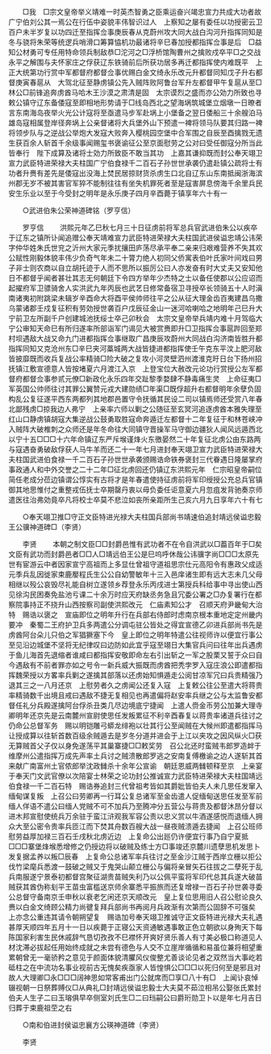 <!-- { "loadSidebar": true } -->
　　□我　□宗文皇帝举义靖难一时英杰智勇之臣乘运奋兴竭忠宣力共成大功者故广宁伯刘公其一焉公在行伍中姿貌丰伟智识过人　上察知之屡有委任以功授密云卫百户未半岁复以功四迁至指挥佥事庚辰春从克蔚州攻大同大战白沟河升指挥同知是冬与骁将朱荣等统逻兵哨滑口筹算恊机功最诸将辛巳春加授都指挥佥事是后　□益知公材勇可专任用特命领兵制敌恭□沱河之□浮桥馆陶曹州之擒败戍卒平□之交战永平之解围与夫怀家庄之俘获辽东铁骑前后所获功居多再迁都指挥使内难既平　上正大统第功行赏中军都督府都督佥事优赐白金文绮永乐改元升都督同知戊子升右都督庚寅春扈从　大驾北征至静虏镇公先入贼阵败阿鲁台军升左都督甲午复扈从至□林公□前锋追奔虏酋马哈木王沙漠之肃清是固　太宗谟烈之盛而亦公効力所致也寻敕公镇守辽东备倭寇至即相地形势请于□线岛西北之望海埚筑城堡立烟墩一日暸者言东南海岛夜举火光公计寇将至亟遣马步军赴埚上小堡备之翌日倭船三十余艘泊马雄岛寇相属登岸径奔埚上公亲督诸将大兵堡外山下预遣一裨将领马队要其归路一裨将领步队与之逆战公举炮大发寇大败奔入樱桃园空堡中合军围之自辰至酉擒戮无遗生获百余人斩首千余级事闻赐玺书褒谕征公至京面慰劳之公对曰受任御寇分所当此皆奉行　陛下成算及诸将士効力所致臣不敢当其功　上嘉其谦抑既而封公奉天翊卫宣力武臣特进荣禄大夫柱国广宁伯食禄千二百石子孙世世承袭仍遣赴镇公疏将士有功者升赉有差先是倭寇出没海上焚民居掠财货杀虏生口北自辽东山东南抵闽浙海滨州郡无岁不被其害官军猝不能制往往有坐失机罪死者至是寇害屏息傍海千余里兵民安生乐业以至于今受封之明年是永乐庚子四月辛酉薨于镇享年六十有一 

　　○武进伯朱公荣神道碑铭（罗亨信） 

　　罗亨信 
　　洪熙元年乙巳秋七月三十日征虏前将军总兵官武进伯朱公以疾卒于辽东之镇所讣闻追赠公奉天靖难宣力武臣特进荣禄大夫柱国武进侯谥忠靖公讳荣字仲华姓朱氏世兖之沂州大家元季扰攘田庐荡尽承平奉二亲来归艰难营养不失其欢公赋性刚毅体貌丰伟少负奇气年未二十膂力绝人初同父侨寓表伯叶氏家叶间戏曰男子非士则农商以自立胡托迹于人而不思所以振厉公曰人亦发奋有时大丈夫又安知他日不都督乎闻者甚壮其志无何朝廷下令四方举年少杰特之士以备任使郡以公应诏而起擢府军卫骠骑舍人实洪武九年丙辰也武艺日修常备宿卫寻授卒长领骑五十人时滇南诸夷初附跳梁未辑岁辛酉命大将酉平侯帅师往平之公从征大理金齿百夷建昌乌撒乌蒙诸郡壬戍复征积有劳効授世袭百户戊辰征金山一迷河哈喇哈之地明年己巳升大宁前卫左所副千户创建城池抚绥士卒己卯秋会　太宗文皇帝举兵靖内难十月驾临大宁公审知天命巳有所归遂率所部诣军门谒见大被赏赉即升□卫指挥佥事扈跸回至郑村坝遇敌大战又命九门进都指挥佥事继取广昌庚辰攻蔚州大同战白沟济南皆胜升都指挥同知又克沧州东□辛巳夹河藁城两大战皆捷进都指挥使壬午克东平汶上肥河敌皆披靡既而收兵复战公率精骑□险大破之复攻小河灵壁泗州渡淮克旴日台下扬州招抚镇江敷宣德意人皆按堵夏六月渡江入京　上登宝位大赦改元论功行赏授公左军都督府都督佥事参贰元僚□新政化永乐四年交趾黎季婺肆不静毒痛生灵　上命征夷□军英国公帅师往讨其罪公翼赞元戎大建勋绩□年渠□既俘超升右都督明年余孽负固构乱公复征遂平西东两都列其地郡邑置守令抚循其民设二司以镇焉师还受赏八年春北鄙残虏□掠我边人弗宁　上亲率六师以剿之公随征至玄冥河追逐虏酋本雅失理至红山口静虏镇胡寇大集逆战公鼓勇取胜寇命奔遁迁左都督十二年复征于和林苍峡冲入贼阵大破椎刺之众师还是年冬命往大同镇守晋操军马守御边疆狄人闻风远遁西北以宁十五□□□十六年命镇辽东严斥堠谨烽火东徼晏然二十年复征北虏公由东路两与寇遇奋勇破敌俘获人马牛羊而还二十一年七月进封奉天翊卫宣力武臣特进荣禄大夫柱国武进伯食禄一千二百石子孙世世承袭颁赐诰命铁券褒封三代眷遇日隆屡掌府事政通人和中外交誉之二十二年□征北虏回还仍镇辽东洪熙元年　仁宗昭皇帝嗣位简任老成分莅边镇谓公惇实有古将才是年春遣使持征虏前将军印绶授公充总兵官镇御其地思惟付之重整戎伍抚士卒期罄丹衷以毋负委任讵意夏六月忽疽发背驰奏京师遣医往治弗効竟卒凡将校士卒莫不悲泣如丧所亲距所生己亥六月九日享年六十有七 

　　○奉天翊卫推□守正文臣特进光禄大夫柱国兵部尚书靖速伯追封靖远侯谥忠毅王公骥神道碑□（李贤） 

　　李贤 
　　本朝之制文臣□□封爵邑惟有武功者不在令自洪武以□葢百年于□矣文臣有武功而封爵邑者□□人□靖远伯王公是巳呜呼休哉公讳骥字尚□□□太原先世有宦游云中者因家宣宁高祖而上多显仕曾祖守道祖思宗仕元高阳令有惠政父成适元季兵乱因徙家束鹿嬮程氏生公公自幼警敏年十三入邑庠诸生即有远大志未几父母相继以殁公哀毁尽礼能自树立遂领乡荐登永乐丙戌进士第授兵科给事中寻出使山西见徐沟民困奏免盐池亏课二十余万时应天府缺丞务急且冗委公署之□办复署行在都察院事持正不挠升山西按察司副使洪熙改元　仁庙素知公才　召顺天府尹畿甸大治特　赐诰以褒之　宣庙即位之明年升行在兵部右侍郎时虑南京根本重地定定州畿内要冲　秦蜀二王府护卫兵多两遣公分调屯驻公皆处之得宜宣德乙卯进兵部尚书先是虏酋阿台朵儿只伯之军猖獗塞下今　皇上即位之明年特遣公往视师许以便宜行事公至见沿边城堡不坚将无纪律叹曰边防如此宜乎寇至翊日大集官兵问曰往年出兵遇虏于鱼儿海首先退缩者谁咸曰都指挥安敬即命左右引出斩之一军之股栗又誓于众曰自今遇敌有不前者罪亦如之号令一新兵威大振既而虏酋把秃孛罗入寇庄浪公即遣都指挥魏荣授以方畧率兵剿之遂擒其部落以还虏始知惧遁走公阅甘凉军冗曰兵贵精强乃退其三之一八月还京　上慰劳者久之虏闻公还复入寇　上复敕公往公至遣大将蒋贵率精骑数千出境且戒曰遇敌不捷无复相见也再遣偏将赵安率兵继之公与太监鲁安都督任礼分兵殿遂擒阿台俘杀丑类几尽边境底宁捷闻　上遣人赍金币劳公加兼大理寺卿明年还京先是云南麓州宣尉使思任发叛累征不利辛酉春复以蒋贵率诸道兵往讨之仍命公总督军务　赐以明铠雕弓蟒龙绯袍以壮其行公至闻贼在大候州即遣都指挥马让授成算以往斩首数百级余贼遁去是岁冬分道并进会于上江以夹攻之因风纵火□获无算贼首父子仅以身免遂荡平其巢寨捷□□敕奖劳　召公北还时蛮贼韦郎罗造衅于维摩州公遣指挥万成先声率土兵讨之贼溃散郎罗逃之安南复傅檄谕之边人遂斩其首来献广南富州土官侬郎举沈政雠杀十余年公宣谕　朝廷恩威两雠顿释至京　上亲宴于奉天门文武官僚以次陪宴士林荣之论功封公推诚宣力武臣特进荣禄大夫柱国靖远伯食禄一千二百石特　赐诰券追封三代曾祖考皆如其爵妣皆伯夫人未几思任发窜入缅甸谋复叛　上召公曰劳卿再一行耳公复总诸军至金齿遣人促缅甸送思任发至军前缅人佯语不遣公曰缅人党贼不可不加兵乃至腾冲分五营公与蒋贵及都督沐昂分督以进木邦宣慰使统兵万余驻于蛮江浒观我军容公责以忠义赏以牛酒遂感悦而退缅人拥众大至公密令贵率兵匝江而下焚其舟数百艘大战一昼夜贼溃遁去捷闻　上召公班师慰劳益厚加禄三百石壬戌秋北虏近边　上复命公出廵仍许便宜行事乃自宁夏抵□□□寨堡烽堠悉增修之仍授边将以破贼及练士方□事竣还京麓川遗孽思机发思卜发复据孟养以叛□辰春　上复命公总诸军率兵往讨之至金沙江贼于西岸立栅以拒公伐竹梁麾兵悉渡一鼓破之贼又于鬼哭山颠立栅公与偏将亲冒矢石往拔之二孽死于乱兵南服遂宁景泰初都督宫聚征湖贵苗贼失利乃以公佩平蛮将军印代总其兵遂大破苗贼获其酋伪称刬平王苗虫富槛送京师余寨悉平振旅而还复增禄一百石子孙世袭寻委公总督守备南京壬申秋以衰老乞闲还京天顺改元　皇上复位思用旧人召公慰论良久赉以白金文绮顾公精力尚徤复拜兵部尚书再阅月兵政渐有次第而公固辞不可强矣　上亦念公重违其请令朝朔望复　赐诰加号奉天翊卫推诚守正文臣特进光禄大夫礼遇甚厚天顺四年五月十一日以疾薨于正寝公天资通敏遇事敢正色立朝欲以身殉天下每陈国家利害生民休戚辞气恳切孜孜不巳襟怀开爽好贤乐善人有寸美必极口称道见人材沈滞必拔起任用始终成就之未尝有德色与人交不立崖岸循循和易虽位兼将相望重累朝曾无一毫骄矜之意见于颜面体貌清臞风仪俊整尤善谈论见者之双然当大事屹若砥柱之在中流功名事业视前古无愧矣疾亟家人皆惶惧公□□□以死归何至是邪且对故人大理卿□永□□□阔神思如常客甫出门公就席而□享□八十有□　上闻讣哀悼辍视朝一日祭葬赙仪□从典礼□封靖远侯谥忠毅士大夫莫不茹泣相吊公娶张氏累封伯夫人生子二曰玉瑢俱早卒侧室刘氏生□二曰珰嗣公曰爵珩勋卫卜以是年七月吉日归葬于束鹿祖茔之右 

　　○南和伯进封侯谥忠襄方公瑛神道碑（李贤） 

　　李贤 
